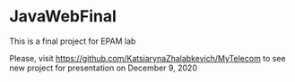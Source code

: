 # JavaWebFinal

This is a final project for EPAM lab

Please, visit https://github.com/KatsiarynaZhalabkevich/MyTelecom to see new project for presentation on December 9, 2020 
